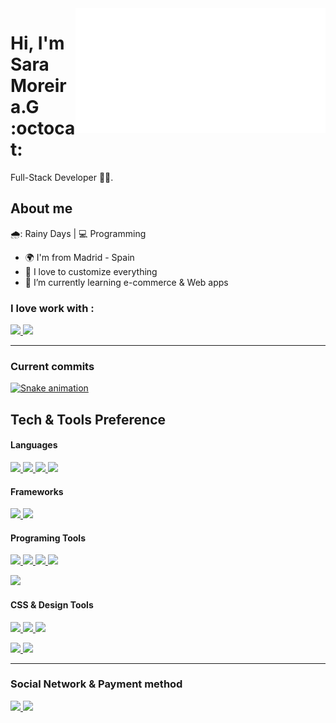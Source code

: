 <a href="https://www.linkedin.com/in/sara-moreira-g/" target="_blank" rel="noopener noreferrer">
	<img align="right" src="greeting.svg" width="400" height="200" alt="Click here!!!">
</a>

# Hi, I'm Sara Moreira.G :octocat:

Full-Stack Developer  :man_technologist:.


## About me 

🌧️: Rainy Days | :computer: Programming

- 🌍 I'm from Madrid - Spain
- :gem: I love to customize everything
- 🌱 I’m currently learning e-commerce & Web apps

### I love work with :
<a href="https://github.com/SaraMoreiraG">
  <img src="https://img.shields.io/badge/Mac-FCC624?style=for-the-badge&logo=Apple&logoColor=black">
</a>
<a href="https://github.com/SaraMoreiraG">
  <img src="https://img.shields.io/badge/Windows-0078D6?style=for-the-badge&logo=windows&logoColor=white">
</a>

---
### Current commits
[![Snake animation](https://github.com/SaraMoreiraG/SaraMoreiraG/blob/output-snake-commits/github-contribution-grid-snake.svg)](https://github.com/SaraMoreiraG)


## Tech & Tools Preference

#### Languages
<a href="https://github.com/ArielCalisaya">
  <img src="https://img.shields.io/badge/HTML5-E34F26?style=for-the-badge&logo=html5&logoColor=white"> <img src="https://img.shields.io/badge/CSS3-1572B6?style=for-the-badge&logo=css3&logoColor=white">
</a>
<a href="https://github.com/ArielCalisaya">
  <img src="https://img.shields.io/badge/JavaScript-F7DF1E?style=for-the-badge&logo=javascript&logoColor=black">
</a>
<a href="https://github.com/ArielCalisaya">
  <img src="https://img.shields.io/badge/Python-F7DF1E?style=for-the-badge&logo=python&logoColor=black">
</a>

#### Frameworks
<a href="https://github.com/ArielCalisaya"> 
	<img src="https://img.shields.io/badge/React-20232A?style=for-the-badge&logo=react&logoColor=61DAFB"> 
</a> 
<a href="https://github.com/ArielCalisaya">
	<img src="https://img.shields.io/badge/Angular-663399?style=for-the-badge&logo=angular&logoColor=white">
</a>


#### Programing Tools
<a href="https://github.com/ArielCalisaya">
  <img src="https://img.shields.io/badge/GitHub-100000?style=for-the-badge&logo=github&logoColor=white"> <img src="https://img.shields.io/badge/Git-F05032?style=for-the-badge&logo=git&logoColor=white">
</a>
<a href="https://github.com/ArielCalisaya">
  <img src="https://img.shields.io/badge/Postman-FF6C37?style=for-the-badge&logo=Postman&logoColor=white">
</a>
<a href="https://github.com/ArielCalisaya">
  <img src="https://img.shields.io/badge/VSCode-0078D4?style=for-the-badge&logo=visual%20studio%20code&logoColor=white">
</a>

<a href="https://github.com/ArielCalisaya"> <img src="https://img.shields.io/badge/npm-CB3837?style=for-the-badge&logo=npm&logoColor=white"> 
</a>

#### CSS & Design Tools
<a href="https://github.com/ArielCalisaya">
  <img src="https://img.shields.io/badge/styled--components-db7093?style=for-the-badge&logo=styled-components&logoColor=white"> 
</a> <a href="https://github.com/ArielCalisaya">	
  <img src="https://img.shields.io/badge/Sass-CC6699?style=for-the-badge&logo=sass&logoColor=white">
</a>
<a href="https://github.com/ArielCalisaya">
  <img src="https://img.shields.io/badge/Bootstrap-563D7C?style=for-the-badge&logo=bootstrap&logoColor=white">
</a>

<a href="https://github.com/ArielCalisaya"><img src="https://img.shields.io/badge/Figma-F24E1E?style=for-the-badge&logo=figma&logoColor=white">
</a> 
<a href="https://github.com/ArielCalisaya">
  <img src="https://img.shields.io/badge/Canva-%2300C4CC.svg?&style=for-the-badge&logo=Canva&logoColor=white">
</a>

---

### Social Network & Payment method
<a href="https://linkedin.com/in/arielcalisaya/">
  <img src="https://img.shields.io/badge/LinkedIn-0077B5?style=for-the-badge&logo=linkedin&logoColor=white">
</a> 
<a href="https://paypal.me/ArielCalisaya"> 
  <img src="https://img.shields.io/badge/PayPal-00457C?style=for-the-badge&logo=paypal&logoColor=white">
</a>
